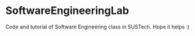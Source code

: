 # SoftwareEngineeringLab
Code and tutorial of Software Engineering class in SUSTech. Hope it helps :) 
